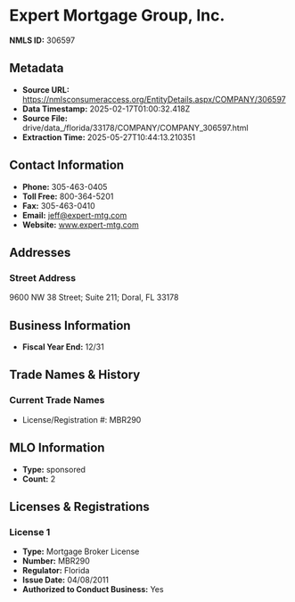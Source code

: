 # Expert Mortgage Group, Inc.

**NMLS ID:** 306597

## Metadata
- **Source URL:** https://nmlsconsumeraccess.org/EntityDetails.aspx/COMPANY/306597
- **Data Timestamp:** 2025-02-17T01:00:32.418Z
- **Source File:** drive/data_/florida/33178/COMPANY/COMPANY_306597.html
- **Extraction Time:** 2025-05-27T10:44:13.210351

## Contact Information
- **Phone:** 305-463-0405
- **Toll Free:** 800-364-5201
- **Fax:** 305-463-0410
- **Email:** jeff@expert-mtg.com
- **Website:** www.expert-mtg.com

## Addresses
### Street Address
9600 NW 38 Street; Suite 211; Doral, FL 33178

## Business Information
- **Fiscal Year End:** 12/31

## Trade Names & History
### Current Trade Names
- License/Registration #: MBR290

## MLO Information
- **Type:** sponsored
- **Count:** 2

## Licenses & Registrations

### License 1
- **Type:** Mortgage Broker License
- **Number:** MBR290
- **Regulator:** Florida
- **Issue Date:** 04/08/2011
- **Authorized to Conduct Business:** Yes

